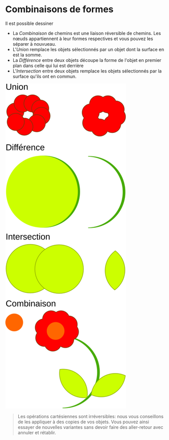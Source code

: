# Combinaisons de formes

Il est possible dessiner

- La _Combinaison_  de chemins est une liaison réversible de chemins. Les nœuds appartiennent à leur formes respectives et vous pouvez les séparer à nouvueau.
- L'_Union_ remplace les objets sélectionnés par un objet dont la surface en est la somme.
- La _Différence_ entre deux objets découpe la forme de l'objet en premier plan dans celle qui lui est derrière
- L'_Intersection_ entre deux objets remplace les objets sélectionnés par la surface qu'ils ont en commun.

![](inkscape-path_operations-fr.png)

> Les opérations cartésiennes sont irréversibles: nous vous conseillons de les appliquer à des copies de vos objets. Vous pouvez ainsi essayer de nouvelles variantes sans devoir faire des aller-retour avec annuler et rétablir.
